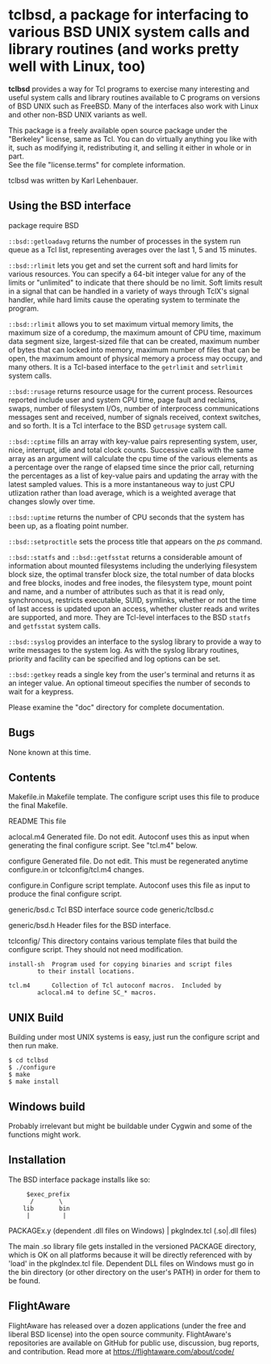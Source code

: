 # tclbsd, a package for interfacing to various BSD UNIX system calls and library routines (and works pretty well with Linux, too)

**tclbsd** provides a way for Tcl programs to exercise many interesting and useful system calls and library routines available to C programs on versions of BSD UNIX such as FreeBSD.  Many of the interfaces also work with Linux and other non-BSD UNIX variants as well.

This package is a freely available open source package under the "Berkeley"
license, same as Tcl.  You can do virtually anything you like with it, such as 
modifying it, redistributing it, and selling it either in whole or in part.  
See the file "license.terms" for complete information.

tclbsd was written by Karl Lehenbauer.

## Using the BSD interface

package require BSD

`::bsd::getloadavg` returns the number of processes in the system run queue as a Tcl list, representing averages over the last 1, 5 and 15 minutes.

`::bsd::rlimit` lets you get and set the current soft and hard limits for various resources.  You can specify a 64-bit integer value for any of the limits or "unlimited" to indicate that there should be no limit.  Soft limits result in a signal that can be handled in a variety of ways through TclX's signal handler, while hard limits cause the operating system to terminate the program.

`::bsd::rlimit` allows you to set maximum virtual memory limits, the maximum size of a coredump, the maximum amount of CPU time, maximum data segment size, largest-sized file that can be created, maximum number of bytes that can locked into memory, maximum number of files that can be open, the maximum amount of physical memory a process may occupy, and many others.  It is a Tcl-based interface to the `getrlimit` and `setrlimit` system calls.

`::bsd::rusage` returns resource usage for the current process.  Resources reported include user and system CPU time, page fault and reclaims, swaps, number of filesystem I/Os, number of interprocess communications messages sent and received, number of signals received, context switches, and so forth.  It is a Tcl interface to the BSD `getrusage` system call.

`::bsd::cptime` fills an array with key-value pairs representing system, user, nice, interrupt, idle and total clock counts.  Successive calls with the same array as an argument will calculate the cpu time of the various elements as a percentage over the range of elapsed time since the prior call, returning the percentages as a list of key-value pairs and updating the array with the latest sampled values.  This is a more instantaneous way to just CPU utlization rather than load average, which is a weighted average that changes slowly over time.

`::bsd::uptime` returns the number of CPU seconds that the system has been up, as a floating point number.

`::bsd::setproctitle` sets the process title that appears on the *ps* command.

`::bsd::statfs` and `::bsd::getfsstat` returns a considerable amount of information about mounted filesystems including the underlying filesystem block size, the optimal transfer block size, the total number of data blocks and free blocks, inodes and free inodes, the filesystem type, mount point and name, and a number of attributes such as that it is read only, synchronous, restricts executable, SUID, symlinks, whether or not the time of last access is updated upon an access, whether cluster reads and writes are supported, and more.  They are Tcl-level interfaces to the BSD `statfs` and `getfsstat` system calls.

`::bsd::syslog` provides an interface to the syslog library to provide a way to write messages to the system log.  As with the syslog library routines, priority and facility can be specified and log options can be set.

`::bsd::getkey` reads a single key from the user's terminal and returns it as an integer value.  An optional timeout specifies the number of seconds to wait for a keypress.

Please examine the "doc" directory for complete documentation.

## Bugs

None known at this time.

## Contents

Makefile.in	Makefile template.  The configure script uses this file to
		produce the final Makefile.

README		This file

aclocal.m4	Generated file.  Do not edit.  Autoconf uses this as input
		when generating the final configure script.  See "tcl.m4"
		below.

configure	Generated file.  Do not edit.  This must be regenerated
		anytime configure.in or tclconfig/tcl.m4 changes.

configure.in	Configure script template.  Autoconf uses this file as input
		to produce the final configure script.

generic/bsd.c	Tcl BSD interface source code
generic/tclbsd.c

generic/bsd.h	Header files for the BSD interface.


tclconfig/	This directory contains various template files that build
		the configure script.  They should not need modification.

	install-sh	Program used for copying binaries and script files
			to their install locations.

	tcl.m4		Collection of Tcl autoconf macros.  Included by
			aclocal.m4 to define SC_* macros.

## UNIX Build

Building under most UNIX systems is easy, just run the configure script
and then run make. 

	$ cd tclbsd
	$ ./configure
	$ make
	$ make install


## Windows build

Probably irrelevant but might be buildable under Cygwin and some of the functions might work.

## Installation

The BSD interface package installs like so:

         $exec_prefix
          /       \
        lib       bin
         |         |
   PACKAGEx.y   (dependent .dll files on Windows)
         |
  pkgIndex.tcl (.so|.dll files)

The main .so library file gets installed in the versioned PACKAGE
directory, which is OK on all platforms because it will be directly
referenced with by 'load' in the pkgIndex.tcl file.  Dependent DLL files on
Windows must go in the bin directory (or other directory on the user's
PATH) in order for them to be found.

FlightAware
---
FlightAware has released over a dozen applications  (under the free and liberal BSD license) into the open source community. FlightAware's repositories are available on GitHub for public use, discussion, bug reports, and contribution. Read more at https://flightaware.com/about/code/

